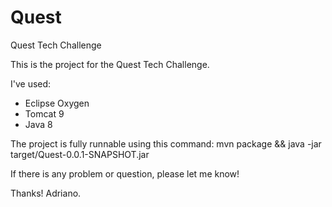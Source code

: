 # Quest
Quest Tech Challenge

This is the project for the Quest Tech Challenge.

I've used:
 - Eclipse Oxygen
 - Tomcat 9
 - Java 8

The project is fully runnable using this command: mvn package && java -jar target/Quest-0.0.1-SNAPSHOT.jar

If there is any problem or question, please let me know!

Thanks!
Adriano.
